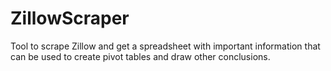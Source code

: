 # ZillowScraper
Tool to scrape Zillow and get a spreadsheet with important information that can be used to create pivot tables and draw other conclusions.
